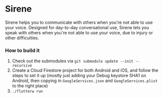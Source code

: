 # Sirene

Sirene helps you to communicate with others when you're not able to use your voice. Designed for day-to-day conversational use, Sirene lets you speak with others when you're not able to use your voice, due to injury or other difficulties.



### How to build it

1. Check out the submodules via `git submodule update --init --recursive`
1. Create a Cloud Firestore project for both Android and iOS, and follow the steps to set it up (mostly just adding your Debug keystore SHA1 on Android, then copying in `GoogleServices.json` and `GoogleServices.plist` to the right place)
1. `./flutterw run`
